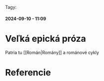  Tagy: 
#### 2024-09-10 - 11:09

# Veľká epická próza

Patria tu [[Román|Romány]] a románové cykly









# Referencie
